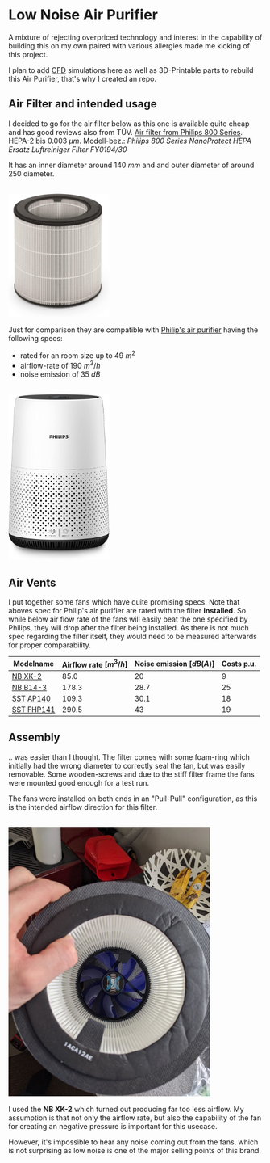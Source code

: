 # Low Noise Air Purifier

A mixture of rejecting overpriced technology and interest in the capability of building this on my own paired with various allergies made me kicking of this project.

I plan to add [CFD](https://www.autodesk.com/products/cfd/overview) simulations here as well as 3D-Printable parts to rebuild this Air Purifier, that's why I created an repo.

## Air Filter and intended usage

I decided to go for the air filter below as this one is available quite cheap and has good reviews also from TÜV.
[Air filter from Philips 800 Series](https://www.amazon.de/Philips-NanoProtect-replacement-FY0194-30/dp/B07W7YYNFX). HEPA-2 bis $0.003~\mu m$. Modell-bez.: *Philips 800 Series NanoProtect HEPA Ersatz Luftreiniger Filter FY0194/30*

It has an inner diameter around $140~mm$ and and outer diameter of around $250$ diameter.

<br><img src="notes/2021-02-26-19-52-58.png" width="200">

Just for comparison they are compatible with [Philip's air purifier](https://www.amazon.de/Philips-AC0820-10-Luftreiniger-Allergiker/dp/B07WBYD5NT) having the following specs:
- rated for an room size up to $49~m^2$
- airflow-rate of $190~m^3/h$
- noise emission of $35~dB$

<br><img src="notes/2021-02-26-19-53-31.png" width="200">

## Air Vents

I put together some fans which have quite promising specs. Note that aboves spec for Philip's air purifier are rated with the filter **installed**.
So while below air flow rate of the fans will easily beat the one specified by Philips, they will drop after the filter being installed. As there is not much spec regarding the filter itself, they would need to be measured afterwards for proper comparability.

| Modelname | Airflow rate $[m^3/h]$ | Noise emission $[dB(A)]$ | Costs p.u. |
|---|---|---|---|
| [NB XK-2](https://www.blacknoise.com/site/de/produkte/noiseblocker-it-luefter/nb-blacksilentfan-series/140x140x25mm.php)| 85.0 | 20 | 9 |
| [NB B14-3](https://www.blacknoise.com/site/de/produkte/noiseblocker-it-luefter/nb-eloop-series/140x140x29mm.php)| 178.3 | 28.7 | 25 |
| [SST AP140](https://www.silverstonetek.com/product.php?pid=947&bno=54&tb=101&area=en)| 109.3 | 30.1 | 18 |
| [SST FHP141](https://www.silverstonetek.com/product.php?pid=366&bno=54&tb=101&area=en)| 290.5 | 43 | 19 |

## Assembly

.. was easier than I thought. The filter comes with some foam-ring which initially had the wrong diameter to correctly seal the fan, but was easily removable. Some wooden-screws and due to the stiff filter frame the fans were mounted good enough for a test run.

The fans were installed on both ends in an "Pull-Pull" configuration, as this is the intended airflow direction for this filter.

<br><img src="notes/2021-02-26-20-06-50.png" width="400">

I used the **NB XK-2** which turned out producing far too less airflow. My assumption is that not only the airflow rate, but also the capability of the fan for creating an negative pressure is important for this usecase.

However, it's impossible to hear any noise coming out from the fans, which is not surprising as low noise is one of the major selling points of this brand.

